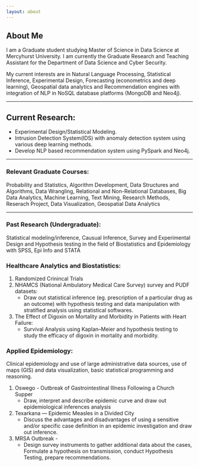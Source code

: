 ```yaml
---
layout: about 
---
```


## About Me
I am a Graduate student studying Master of Science in Data Science at Mercyhurst University. I am currently the Graduate Research and Teaching Assistant for the Department of Data Science and Cyber Security. 

My current interests are in Natural Language Processing, Statistical Inference, Experimental Design, Forecasting (econometrics and deep learning), Geospatial data analytics and Recommendation engines with integration of NLP in NoSQL database platforms (MongoDB and Neo4j).

-----

## Current Research:
* Experimental Design/Statistical Modeling.
* Intrusion Detection System(IDS) with anomaly detection system using various deep learning methods.
* Develop NLP based recommendation system using PySpark and Neo4j.

-----

### Relevant Graduate Courses:
Probability and Statistics, Algorithm Development, Data Structures and Algorithms, Data Wrangling, Relational and Non-Relational Databases, Big Data Analytics, Machine Learning, Text Mining, Research Methods, Reserach Project, Data Visualization, Geospatial Data Analytics

-----

### Past Research (Undergraduate):
Statistical modeling/inference, Causual Inference, Survey and Experimental Design and Hypothesis testing in the field of Biostatistics and Epidemiology with SPSS, Epi Info and STATA

### Healthcare Analytics and Biostatistics: 

1. Randomized Crinincal Trials
2. NHAMCS (National Ambulatory Medical Care Survey) survey and PUDF datasets: 
    * Draw out statistical inference (eg. prescription of a particular drug as an outcome) with hypothesis testing and data manipulation with stratified analysis using statistical softwares.
3. The Effect of Digoxin on Mortality and Morbidity in Patients with Heart Failure: 
    * Survival Analysis using Kaplan–Meier and hypothesis testing to study the efficacy of digoxin in mortality and morbidity.

### Applied Epidemiology:
Clinical epidemiology and use of large administrative data sources, use of maps (GIS) and data visualization, basic statistical programming and reasoning.

1. Oswego - Outbreak of Gastrointestinal Illness Following a Church Supper
    - Draw, interpret and describe epidemic curve and draw out epidemiological inferences analysis
2. Texarkana — Epidemic Measles in a Divided City
   - Discuss the advantages and disadvantages of using a sensitive and/or specific case definition in an epidemic investigation and draw out inference.
3. MRSA Outbreak - 
   - Design survey instruments to gather additional data about the cases, Formulate a hypothesis on transmission, conduct Hypothesis Testing, prepare recommendations.






